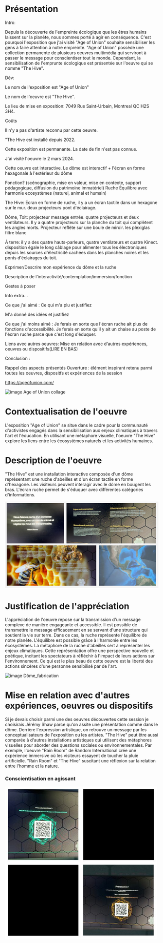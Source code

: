 # Présentation
Intro:

Depuis la découverte de l'empreinte écologique que les êtres humains laissent sur la planète, nous sommes porté à agir en conséquence. C'est pourquoi l'exposition que j'ai visité "Age of Union" souhaite sensibiliser les gens à faire attention à notre empreinte. "Age of Union" possède une collection permanente de plusieurs oeuvres multimédia qui serviront à passer le message pour conscientiser tout le monde. Cependant, la sensibilisation de l'emprunte écologique est présentée sur l'oeuvre qui se nomme "The Hive".

Dév:

Le nom de l'exposition est "Age of Union" 

Le nom de l'oeuvre est "The Hive". 

Le lieu de mise en exposition: 7049 Rue Saint-Urbain, Montreal QC H2S 3H4. 

Coûts

Il n'y a pas d'artiste reconnu par cette oeuvre. 

"The Hive est installé depuis 2022. 

Cette exposition est permanante. La date de fin n'est pas connue. 

J'ai visité l'oeuvre le 2 mars 2024. 

Cette oeuvre est interactive. Le dôme est interactif + l'écran en forme hexagonale à l'extérieur du dôme

Fonction? (scénographie, mise en valeur, mise en contexte, support pédagogique, diffusion du patrimoine immatériel)
Ruche Équilibre avec harmonie ecosystèmes (naturel, animal et humain)

The Hive:
Écran en forme de ruche, il y a un écran tactile dans un hexagone sur le mur. deux projecteurs pont d'éclairage.

Dôme,
Toit: projecteur message entrée. quatre projecteurs et deux ventilateurs. Il y a quatre projecteurs sur la planche du toit qui complètent les angles morts. Projecteur reflète sur une boule de miroir. les plexiglas filtre blanc 

À terre: il y a des quatre hauts-parleurs, quatre ventilateurs et quatre Kinect. disposition égale 
le long câblage pour alimenter tous les électroniques depuis les sources d'électricité cachées dans les planches noires et les ponts d'éclairages du toit.

Exprimer/Descrire mon expérience du dôme et la ruche

Description de l'interactivité/contemplation/immersion/fonction

Gestes à poser

Info extra...

Ce que j'ai aimé :
Ce qui m'a plu et justifiez

M'a donné des idées et justifiez

Ce que j'ai moins aimé :
Je ferais en sorte que l'écran ruche ait plus de fonctions d'accessibilité. Je ferais en sorte qu'il y ait un chaise au poste de l'écran ruche parce que c'est long s'éduquer.


Liens avec autres oeuvres: Mise en relation avec d'autres expériences, oeuvres ou dispositifs(LIRE EN BAS)



Conclusion :

 Rappel des aspects présentés
 Ouverture : élément inspirant retenu parmi toutes les oeuvres, dispositfs et expériences de la session


 https://ageofunion.com/
 

![image Age of Union collage](Medias/Age_of_Union_présentation.jpg)

# Contextualisation de l'oeuvre
L'exposition "Age of Union" se situe dans le cadre pour la communauté d'activistes engagés dans la sensibilisation aux enjeux climatiques à travers l'art et l'éducation. En utilisant une métaphore visuelle, l'oeuvre "The Hive" explore les liens entre les écosystèmes naturels et les activités humaines.

# Description de l'oeuvre
"The Hive" est une installation interactive composée d'un dôme représentant une ruche d'abeilles et d'un écran tactile en forme d'hexagone. Les visiteurs peuvent interagir avec le dôme en bougent les bras. L'écran ruche permet de s'éduquer avec différentes catégories d'informations.

![image Lien ruche](Medias/Ecran_ruche_lien_abeilles.jpg)


# Justification de l'appréciation
L'appréciation de l'oeuvre repose sur la transmission d'un message complexe de manière engageante et accessible. Il est possible de transmettre le message efficacement en se servant d'une structure qui soutient la vie sur terre. Dans ce cas, la ruche représente l'équilibre de notre planète. L'équilibre est possible grâce à l'harmonie entre les écosystèmes. La métaphore de la ruche d'abeilles sert à représenter les enjeux climatiques. Cette représentation offre une perspective nouvelle et poétique, incitant les spectateurs à réfléchir à l'impact de leurs actions sur l'environnement. Ce qui est le plus beau de cette oeuvre est la liberté des actions sincères d'une personne sensibilisé par de l'art.

![image Dôme_fabrication](Medias/Dôme_fabrication.jpg)

# Mise en relation avec d'autres expériences, oeuvres ou dispositifs
Si je devais choisir parmi une des oeuvres découvertes cette session je choisirais Jérémy Shaw parce qu'on assite une présentation comme dans le dôme. Derrière l'expression artistique, on retrouve un message par les conceptualisateurs de l'exposition ou les artistes. "The Hive" peut être aussi comparée à d'autres installations artistiques qui utilisent des métaphores visuelles pour aborder des questions sociales ou environnementales. Par exemple, l'oeuvre "Rain Room" de Random International crée une expérience immersive où les visiteurs essayent de toucher la pluie artificielle. "Rain Room" et "The Hive" suscitant une réflexion sur la relation entre l'homme et la nature.

### Conscientisation en agissant
![image Qr](Medias/The_Hive_conscientiser_action.jpg)


